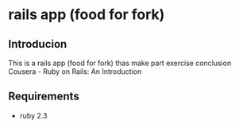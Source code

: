 # rails app (food for fork) 

## Introducion 
This is a rails app (food for fork) thas make part exercise conclusion Cousera - Ruby on Rails: An Introduction

## Requirements
 * ruby 2.3

